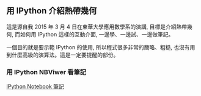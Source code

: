 ## 用 IPython 介紹熱帶幾何

這是源自我 2015 年 3 月 4 日在東華大學應用數學系的演講, 目標是介紹熱帶幾何, 而如何用 IPython 這樣的互動介面, 一邊學、一邊試、一邊做筆記。

一個目的就是要示範 IPython 的使用, 所以程式很多非常的簡略、粗糙, 也沒有用到什麼高級的演算法。這是一定要提醒的部份。

### 用 IPython NBViwer 看筆記

[IPython Notebook 筆記](http://nbviewer.ipython.org/github/yenlung/Play-Data-with-IPython/blob/master/Play%20Data%20with%20IPython.ipynb)